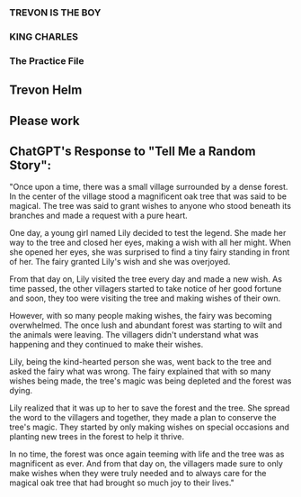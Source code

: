 ### TREVON IS THE BOY
### KING CHARLES
### The Practice File
## Trevon Helm
## Please work

## ChatGPT's Response to "Tell Me a Random Story":

"Once upon a time, there was a small village surrounded by a dense forest. In the center of the village stood a magnificent oak tree that was said to be magical. The tree was said to grant wishes to anyone who stood beneath its branches and made a request with a pure heart.

One day, a young girl named Lily decided to test the legend. She made her way to the tree and closed her eyes, making a wish with all her might. When she opened her eyes, she was surprised to find a tiny fairy standing in front of her. The fairy granted Lily's wish and she was overjoyed.

From that day on, Lily visited the tree every day and made a new wish. As time passed, the other villagers started to take notice of her good fortune and soon, they too were visiting the tree and making wishes of their own.

However, with so many people making wishes, the fairy was becoming overwhelmed. The once lush and abundant forest was starting to wilt and the animals were leaving. The villagers didn't understand what was happening and they continued to make their wishes.

Lily, being the kind-hearted person she was, went back to the tree and asked the fairy what was wrong. The fairy explained that with so many wishes being made, the tree's magic was being depleted and the forest was dying.

Lily realized that it was up to her to save the forest and the tree. She spread the word to the villagers and together, they made a plan to conserve the tree's magic. They started by only making wishes on special occasions and planting new trees in the forest to help it thrive.

In no time, the forest was once again teeming with life and the tree was as magnificent as ever. And from that day on, the villagers made sure to only make wishes when they were truly needed and to always care for the magical oak tree that had brought so much joy to their lives."
